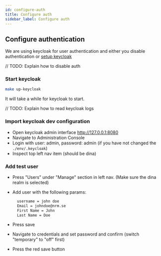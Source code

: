 ```yaml
---
id: configure-auth
title: Configure auth
sidebar_label: Configure auth
---
```


## Configure authentication

We are using keycloak for user authentication and either you disable
authentication or [setup keycloak](#run-and-configure-keycloak)

// TODO: Explain how to disable auth

### Start keycloak

```bash
make up-keycloak
```

It will take a while for keycloak to start.

// TODO: Explain how to read keycloak logs

### Import keycloak dev configuration

- Open keycloak admin interface <http://127.0.0.1:8080>
- Navigate to Administration Console
- Login with user: admin, password: admin (if you have not changed the
  `./env/.keycloak`)
- Inspect top left nav item (should be dina)

### Add test user

- Press "Users" under "Manage" section in left nav. (Make sure the dina realm is
  selected)
- Add user with the following params:

  ```bash
    username = john doe
    Email = johndoe@nrm.se
    First Name = John
    Last Name = Doe
  ```

- Press save
- Navigate to credentials and set password and confirm (switch "temporary" to
  "off" first)
- Press the red save button
